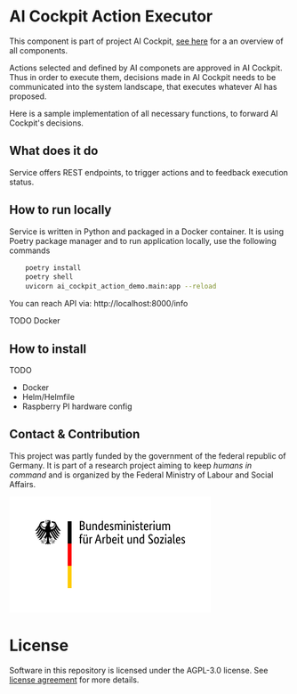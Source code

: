 # AI Cockpit Action Executor

This component is part of project AI Cockpit, [see here](https://github.com/starwit/ai-cockpit-deployment) for a an overview of all components.

Actions selected and defined by AI componets are approved in AI Cockpit. Thus in order to execute them, decisions made in AI Cockpit needs to be communicated into the system landscape, that executes whatever AI has proposed. 

Here is a sample implementation of all necessary functions, to forward AI Cockpit's decisions.

## What does it do
Service offers REST endpoints, to trigger actions and to feedback execution status.

## How to run locally
Service is written in Python and packaged in a Docker container. It is using Poetry package manager and to run application locally, use the following commands

```bash
    poetry install
    poetry shell
    uvicorn ai_cockpit_action_demo.main:app --reload
```

You can reach API via: http://localhost:8000/info

TODO Docker


## How to install

TODO
* Docker
* Helm/Helmfile
* Raspberry PI hardware config


## Contact & Contribution
This project was partly funded by the government of the federal republic of Germany. It is part of a research project aiming to keep _humans in command_ and is organized by the Federal Ministry of Labour and Social Affairs.

![BMAS](doc/BMAS_Logo.svg)

# License

Software in this repository is licensed under the AGPL-3.0 license. See [license agreement](LICENSE) for more details.